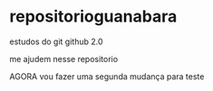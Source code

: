 # repositorioguanabara
 estudos do git github 2.0

 me ajudem nesse repositorio


AGORA vou fazer uma segunda mudança para teste
